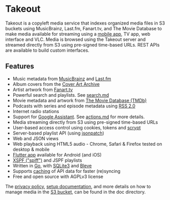 # Takeout

Takeout is a copyleft media service that indexes organized media files in S3
buckets using MusicBrainz, Last.fm, Fanart.tv, and The Movie Database to make
media available for streaming using a [mobile app](https://github.com/defsub/takeout_app),
TV app, web interface and VLC. Media is browsed using the Takeout server and
streamed directly from S3 using pre-signed time-based URLs. REST APIs are available
to build custom interfaces.

## Features

* Music metadata from [MusicBrainz](https://musicbrainz.org/) and [Last.fm](https://last.fm/)
* Album covers from the [Cover Art Archive](https://coverartarchive.org/)
* Artist artwork from [Fanart.tv](https://fanart.tv/)
* Powerful search and playlists. See [search.md](doc/search.md)
* Movie metadata and artwork from [The Movie Database (TMDb)](https://www.themoviedb.org/)
* Podcasts with series and episode metadata using [RSS 2.0](https://www.rssboard.org/rss-specification)
* Internet radio stations
* Support for [Google Assistant](https://assistant.google.com/). See
  [actions.md](doc/actions.md) for more details.
* Media streaming directly from S3 using pre-signed time-based URLs
* User-based access control using cookies, tokens and
  [scrypt](https://pkg.go.dev/golang.org/x/crypto/scrypt?tab=doc)
* Server-based playlist API (using [jsonpatch](http://jsonpatch.com/))
* Web and JSON views
* Web playback using HTML5 audio - Chrome, Safari & Firefox tested on desktop & mobile
* [Flutter app](https://github.com/defsub/takeout_app) available for Android (and iOS)
* [XSPF ("spiff")](https://xspf.org/) and JSPF playlists
* Written in [Go](https://go.dev/), with [SQLite3](https://sqlite.org/index.html) and [Bleve](https://blevesearch.com/)
* Supports [caching](https://github.com/gregjones/httpcache) of API data for
  faster (re)syncing
* Free and open source with AGPLv3 license

The [privacy policy](doc/privacy.md), [setup documentation](doc/setup.md), and
more details on how to manage media in the [S3 bucket](doc/bucket.md), can be
found in the doc directory.

